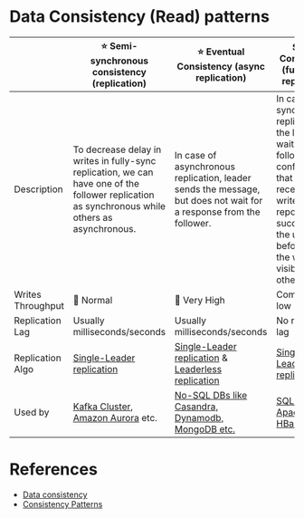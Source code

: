 # Data Consistency (Read) patterns

|                   | :star: Semi-synchronous consistency (replication)                                                                                                                 | :star: Eventual Consistency (async replication)                                                                    | Strong Consistency (fully-sync replication)                                                                                                                                                                |
|-------------------|-------------------------------------------------------------------------------------------------------------------------------------------------------------------|--------------------------------------------------------------------------------------------------------------------|------------------------------------------------------------------------------------------------------------------------------------------------------------------------------------------------------------|
| Description       | To decrease delay in writes in fully-sync replication, we can have one of the follower replication as synchronous while others as asynchronous.                   | In case of asynchronous replication, leader sends the message, but does not wait for a response from the follower. | In case of synchronous replication, the leader waits until follower 1 has confirmed that it received the write before reporting success to the user, and before making the write visible to other clients. |
| Writes Throughput | :rocket: Normal                                                                                                                                                   | :rocket: Very High                                                                                                 | Comparatively low                                                                                                                                                                                          |
| Replication Lag   | Usually milliseconds/seconds                                                                                                                                      | Usually milliseconds/seconds                                                                                       | No replication lag                                                                                                                                                                                         |
| Replication Algo  | [Single-Leader replication](SingleLeaderReplication.md)                                                                                                           | [Single-Leader replication](SingleLeaderReplication.md) & [Leaderless replication](Replication.md)                 | [Single-Leader replication](SingleLeaderReplication.md)                                                                                                                                                    |
| Used by           | [Kafka Cluster](../../../4_MessageBrokers/Kafka/Readme.md), [Amazon Aurora](../../../../2_AWSComponents/6_DatabaseServices/AmazonRDS/AmazonAurora/Readme.md) etc. | [No-SQL DBs like Casandra, Dynamodb, MongoDB etc.](../../NoSQL-Databases/Readme.md)                                | [SQL-DBs](../../SQL-DBs.md), [Apache HBase](../../NoSQL-Databases/ApacheHBase.md) etc.                                                                                                                                                             |

# References
- [Data consistency](https://en.wikipedia.org/wiki/Data_consistency)
- [Consistency Patterns](https://github.com/donnemartin/system-design-primer#consistency-patterns)
